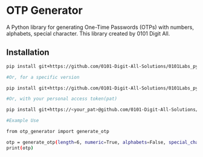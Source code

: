 # OTP Generator

A Python library for generating One-Time Passwords (OTPs) with numbers, alphabets, special character. This library created by 0101 Digit All.

## Installation
```bash
pip install git+https://github.com/0101-Digit-All-Solutions/0101Labs_py_otp_generator.git

#Or, for a specific version

pip install git+https://github.com/0101-Digit-All-Solutions/0101Labs_py_otp_generator.git@v1.0.0

#Or, with your personal access token(pat)

pip install git+https://<your_pat>@github.com/0101-Digit-All-Solutions/0101Labs_py_otp_generator.git

#Example Use

from otp_generator import generate_otp

otp = generate_otp(length=6, numeric=True, alphabets=False, special_chars=False)
print(otp)
